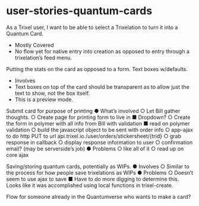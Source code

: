 # user-stories-quantum-cards

As a Trixel user, I want to be able to select a Trixelation to turn it into a Quantum Card.
*	Mostly Covered
*	No flow yet for native entry into creation as opposed to entry through a trixelation’s feed menu.
 
Putting the stats on the card as opposed to a form. Text boxes w/defaults.
*	Involves
  *	Text boxes on top of the card should be transparent as to allow just the text to show, not the box itself.
  *	This is a preview mode.
 
Submit card for purpose of printing
●	What’s involved
  ○	Let Bill gather thoughts.
  ○	Create page for printing form to live in 
    ■	Dropdown?
  ○	Create the form in polymer with all info from Bill with validation 
    ■	read on polymer validation
  ○	build the javascript object to be sent with order info
  ○	app-ajax to do http PUT to url api.trixel.io./user/orders/stickersheet/{trid}
  ○	grab response in callback
  ○	display response information to user
  ○	confirmation email? (may be serverside’s job)
●	Problems
  ○	like all of it
  ○	read up on core ajax
 
Saving/storing quantum cards, potentially as WIPs.
●	Involves
  ○	Similar to the process for how people save trixelations as WIPs
●	Problems
  ○	Doesn’t seem to use ajax to save
  ■	Have to do more digging to determine this.  Looks like it was accomplished using local functions in trixel-create.

 
Flow for someone already in the Quantumverse who wants to make a card?


